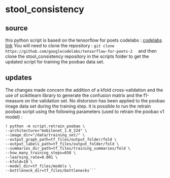 # stool_consistency
## source 
this python script is based on the tensorflow for poets codelabs : [codelabs link](https://codelabs.developers.google.com/codelabs/tensorflow-for-poets/#0)
You will need to clone the repository : 
```git clone https://github.com/googlecodelabs/tensorflow-for-poets-2  ``` 
and then clone the stool_consistency repository in the scripts folder to get the updated script for training the poobao data set. 
## updates 
The changes made concern the addition of a kfold cross-validation and the use of scikitlearn library to generate the confusion matrix and the f1-measure on the validation set. 
No distorsion has been applied to the poobao image data set during the training step.
it is possible to run the retrain poobao script using the following parameters (used to retrain the poobao v1 model) : 
```
! python -m script.retrain_poobao \
--architecture="mobilenet_1.0_224" \
--image_dir="/data/training_set/" \
--output_graph_path=tf_files/output_folder/fold \
--output_labels_path=tf_files/output_folder/fold \
--summaries_dir_path=tf_files/training_summaries/fold \
--how_many_training_steps=650 \
--learning_rate=0.001 \
--kfold=10 \
--model_dir=tf_files/models \
--bottleneck_dir=tf_files/bottlenecks```
